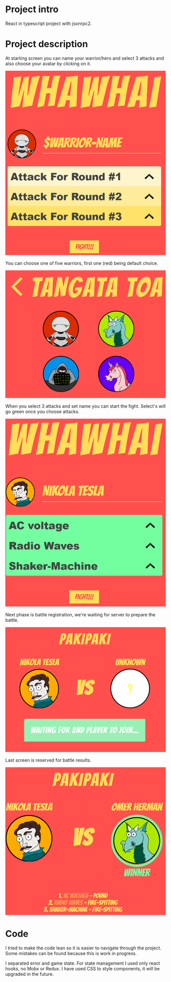 # Project intro

React in typescript project with jsonrpc2.

# Project description

At starting screen you can name your warrior/hero and select 3 attacks and also choose your avatar by clicking on it.

![Starting screen](/src/images/screenshots/img1.png)

You can choose one of five warriors, first one (red) being default choice.

![Warriors screen](/src/images/screenshots/img3.png)

When you select 3 attacks and set name you can start the fight. Select's will go green once you choose attacks.

![Warrior setup screen](/src/images/screenshots/img2.png)

Next phase is battle registration, we're waiting for server to prepare the battle.

![Registration screen](/src/images/screenshots/img4.png)

Last screen is reserved for battle results.

![Registration screen](/src/images/screenshots/img5.png)

# Code

I tried to make the code lean so it is easier to navigate through the project.
Some mistakes can be found because this is work in progress.

I separated error and game state. For state management I used only react hooks, no Mobx or Redux.
I have used CSS to style components, it will be upgraded in the future.
